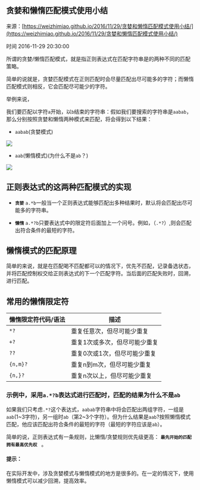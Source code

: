## 贪婪和懒惰匹配模式使用小结

来源：[https://weizhimiao.github.io/2016/11/29/贪婪和懒惰匹配模式使用小结/](https://weizhimiao.github.io/2016/11/29/贪婪和懒惰匹配模式使用小结/)

时间 2016-11-29 20:30:00

 
所谓的贪婪/懒惰匹配模式，就是指正则表达式在匹配字符串是的两种不同的匹配策略。
 
简单的说就是，贪婪匹配模式在正则匹配时会尽量匹配出尽可能多的字符；而懒惰匹配模式则相反，它会匹配尽可能少的字符。
 
举例来说，
 
我们要匹配以字符`a`开始，以`b`结束的字符串：假如我们要搜索的字符串是`aabab`，那么分别按照贪婪和懒惰两种模式来匹配，将会得到以下结果：

 
* `aabab`(贪婪模式)  
 
 
![][0]

 
* `aab`(懒惰模式)(为什么不是`ab`？)  
 
 
![][1]
 
## 正则表达式的这两种匹配模式的实现 

 
* **`贪婪`** `a.*b`一般当一个正则表达式能够匹配出多种结果时，默认将会匹配出尽可能多的字符串。  
 

 
* **`懒惰`** `a.*?b`只要表达式中的限定符后面加上一个问号。例如，（`.*?`）,则会匹配出符合条件的最短的字符。  
 
 
## 懒惰模式的匹配原理 
 
简单的来说，就是在匹配喝不匹配都可以的情况下，优先不匹配，记录备选状态，并将匹配控制权交给正则表达式的下一个匹配字符。当后面的匹配失败时，回溯，进行匹配。
 
## 常用的懒惰限定符
 
| 懒惰限定符代码/语法 | 描述 |
| - | - | 
| `*?` | 重复任意次，但尽可能少重复 | 
| `+?` | 重复1次或多次，但尽可能少重复 | 
| `??` | 重复0次或1次，但尽可能少重复 | 
| `{n,m}?` | 重复n到m次，但尽可能少重复 | 
| `{n,}?` | 重复n次以上，但尽可能少重复 | 
 
 
### 示例中，采用`a.*?b`表达式进行匹配时，匹配的结果为什么不是`ab`
如果我们只考虑`.*?`这个表达式，`aabab`字符串中将会匹配出两组字符，一组是`aab`(1~3字符)，另一组时`ab`（第2~3个字符）。但为什么结果是`aab`?按照懒惰模式匹配，他应该匹配出符合条件的最短的字符（最短的字符应该是`ab`）。
 
简单的说，正则表达式有一条规则，比懒惰/贪婪规则优先级更高： **` 最先开始的匹配拥有最高优先权  `**  。
 
#### 提示：
 
在实际开发中，涉及贪婪模式与懒惰模式的地方是很多的。在一定的情况下，使用懒惰模式可以减少回溯，提高效率。


[0]: ../img/MB7jya3.png
[1]: ../img/IFBvqyN.png